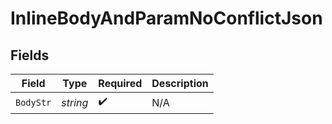 # InlineBodyAndParamNoConflictJson


## Fields

| Field              | Type               | Required           | Description        |
| ------------------ | ------------------ | ------------------ | ------------------ |
| `BodyStr`          | *string*           | :heavy_check_mark: | N/A                |